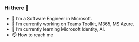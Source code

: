 ### Hi there 👋
<!--
**huimiu/huimiu** is a ✨ _special_ ✨ repository because its `README.md` (this file) appears on your GitHub profile.
-->

- 🥑 I’m a Software Engineer in Microsoft.
- 🔭 I’m currently working on Teams Toolkit, M365, MS Azure.
- 🌱 I’m currently learning Microsoft Identity, AI.
- 📫 How to reach me
